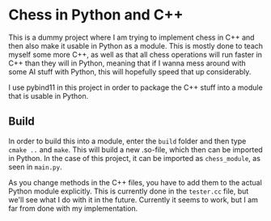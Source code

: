 # Chess in Python and C++

This is a dummy project where I am trying to implement chess in C++ and then also make it usable in Python as a module. This is mostly done to teach myself some more C++, as well as that all chess operations will run faster in C++ than they will in Python, meaning that if I wanna mess around with some AI stuff with Python, this will hopefully speed that up considerably.

I use pybind11 in this project in order to package the C++ stuff into a module that is usable in Python.

## Build

In order to build this into a module, enter the `build` folder and then type `cmake ..` and `make`. This will build a new .so-file, which then can be imported in Python. In the case of this project, it can be imported as `chess_module`, as seen in `main.py`.

As you change methods in the C++ files, you have to add them to the actual Python module explicitly. This is currently done in the `tester.cc` file, but we'll see what I do with it in the future. Currently it seems to work, but I am far from done with my implementation.
